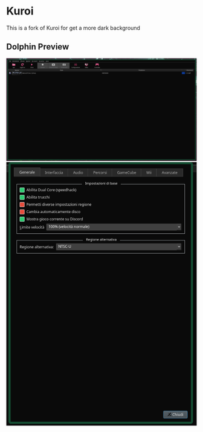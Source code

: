 # Kuroi
This is a fork of Kuroi for get a more dark background

## Dolphin Preview
![Dolphin GUI](images/Dolphin.png)
![Dolphin Settings](images/settings.png)
